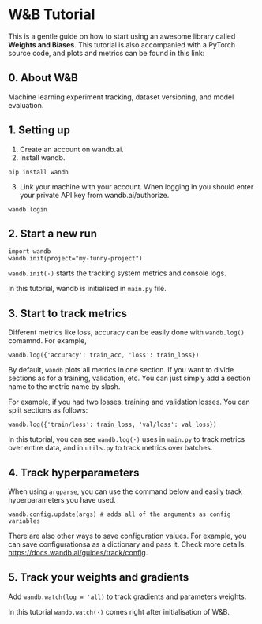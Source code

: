 # W&B Tutorial

This is a gentle guide on how to start using an awesome library called **Weights and Biases**. This tutorial is also accompanied with a PyTorch source code, and plots and metrics can be found in this link:

## 0. About W&B

Machine learning experiment tracking, dataset versioning, and model evaluation.


## 1. Setting up

1. Create an account on wandb.ai.
2. Install wandb.
```
pip install wandb
```
3. Link your machine with your account.  When logging in you should enter your private API key from wandb.ai/authorize.
```
wandb login
```

## 2. Start a new run

```
import wandb
wandb.init(project="my-funny-project")
```

`wandb.init(·)` starts the tracking system metrics and console logs.

In this tutorial, wandb is initialised in `main.py` file.

## 3. Start to track metrics

Different metrics like loss, accuracy can be easily done with `wandb.log()` comamnd. For example,

```
wandb.log({'accuracy': train_acc, 'loss': train_loss})
```

By default, `wandb` plots all metrics in one section. If you want to divide sections as for a training, validation, etc. You can just simply add a section name to the metric name by slash.

For example, if you had two losses, training and validation losses. You can split sections as follows:

```
wandb.log({'train/loss': train_loss, 'val/loss': val_loss})
```

In this tutorial, you can see `wandb.log(·)` uses in `main.py` to track metrics over entire data, and in `utils.py` to track metrics over batches.


## 4. Track hyperparameters
When using `argparse`, you can use the command below and easily track hyperparameters you have used.
```
wandb.config.update(args) # adds all of the arguments as config variables
```
There are also other ways to save configuration values. For example, you can save configurationsa as a dictionary and pass it. Check more details: https://docs.wandb.ai/guides/track/config.


## 5. Track your weights and gradients

Add `wandb.watch(log = 'all)` to track gradients and parameters weights.

In this tutorial `wandb.watch(·)` comes right after initialisation of W&B.

